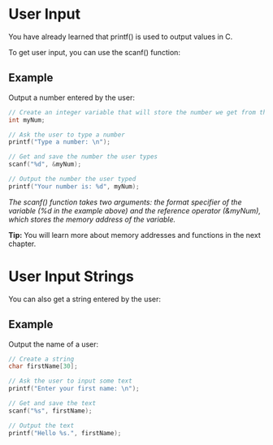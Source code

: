 # User Input
You have already learned that printf() is used to output values in C.

To get user input, you can use the scanf() function:

## Example
Output a number entered by the user:

```c
// Create an integer variable that will store the number we get from the user
int myNum;

// Ask the user to type a number
printf("Type a number: \n");

// Get and save the number the user types
scanf("%d", &myNum);

// Output the number the user typed
printf("Your number is: %d", myNum);
```
*The scanf() function takes two arguments: the format specifier of the variable (%d in the example above) and the reference operator (&myNum), which stores the memory address of the variable.*

**Tip:** You will learn more about memory addresses and functions in the next chapter.

# User Input Strings
You can also get a string entered by the user:

## Example
Output the name of a user:
```c
// Create a string
char firstName[30];

// Ask the user to input some text
printf("Enter your first name: \n");

// Get and save the text
scanf("%s", firstName);

// Output the text
printf("Hello %s.", firstName);
```